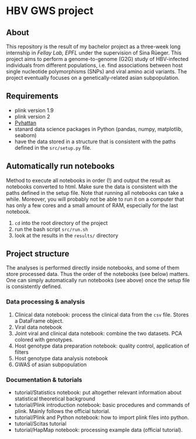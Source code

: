 # HBV GWS project

## About

This repository is the result of my bachelor project as a three-week long internship in *Fellay Lab, EPFL* under the supervision of Sina Rüeger. This project aims to perform a genome-to-genome  (G2G) study of HBV-infected individuals from different populations, i.e. find associations between host single nucleotide polymorphisms (SNPs) and viral amino acid variants. The project eventually focuses on a genetically-related asian subpopulation.

## Requirements

* plink version 1.9
* plink version 2
* [Pyhattan](https://github.com/Pudkip/Pyhattan)
* stanard data science packages in Python (pandas, numpy, matplotlib, seaborn)
* have the data stored in a structure that is consistent with the paths defined in the `src/setup.py` file.

## Automatically run notebooks

Method to execute all notebooks in order (!) and output the result as notebooks converted to html. Make sure the data is consistent with the paths defined in the setup file. Note that running all notebooks can take a while. Moreover, you will probably not be able to run it on a computer that has only a few cores and a small amount of RAM, especially for the last notebook.

1. `cd` into the root directory of the project
1. run the bash script `src/run.sh`
1. look at the results in the `results/` directory

## Project structure

The analyses is performed directly inside notebooks, and some of them store processed data. Thus the order of the notebooks (see below) matters. One can simply automatically run notebooks (see above) once the setup file is consistently defined. 

### Data processing & analysis

1. Clinical data notebook: process the clinical data from the `csv` file. Stores a DataFrame object.
1. Viral data notebook
1. Joint viral and clinical data notebook: combine the two datasets. PCA colored with genotypes.
1. Host genotype data preparation notebook: quality control, application of filters
1. Host genotype data analysis notebook
1. GWAS of asian subpopulation

### Documentation & tutorials

* tutorial/Statistics notebook: put altogether relevant information about statistical theoretical background
* tutorial/Plink introduction notebook: basic procedures and commands of plink. Mainly follows the official tutorial.
* tutorial/Plink and Python notebook: how to import plink files into python.
* tutorial/Scitas tutorial
* tutorial/HapMap notebook: processing example data (official tutorial).
